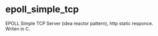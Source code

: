 # epoll_simple_tcp
EPOLL Simple TCP Server (idea reactor pattern), http static responce. Writen in C.
